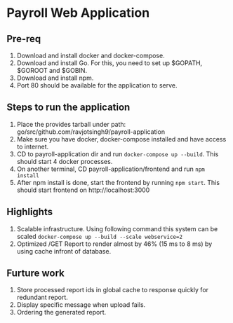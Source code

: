 # Payroll Web Application

## Pre-req

1. Download and install docker and docker-compose.
2. Download and install Go. For this, you need to set up $GOPATH, $GOROOT and \$GOBIN.
3. Download and install npm.
4. Port 80 should be available for the application to serve.

## Steps to run the application

1. Place the provides tarball under path: go/src/github.com/ravjotsingh9/payroll-application
2. Make sure you have docker, docker-compose installed and have access to internet.
3. CD to payroll-application dir and run `docker-compose up --build`. This should start 4 docker processes.
4. On another terminal, CD payroll-application/frontend and run `npm install`
5. After npm install is done, start the frontend by running `npm start`. This should start frontend on http://localhost:3000

## Highlights

1. Scalable infrastructure. Using following command this system can be scaled
   `docker-compose up --build --scale webservice=2`
2. Optimized /GET Report to render almost by 46% (15 ms to 8 ms) by using cache infront of database.

## Furture work

1. Store processed report ids in global cache to response quickly for redundant report.
2. Display specific message when upload fails.
3. Ordering the generated report.
